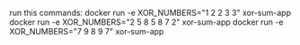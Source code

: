 run this commands:
  docker run -e XOR_NUMBERS="1 2 2 3 3" xor-sum-app
  docker run -e XOR_NUMBERS="2 5 8 5 8 7 2" xor-sum-app
  docker run -e XOR_NUMBERS="7 9 8 9 7" xor-sum-app
